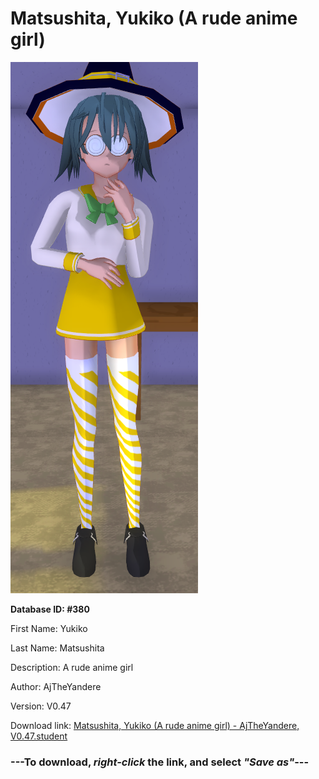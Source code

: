 # Matsushita, Yukiko (A rude anime girl)

<img src="https://raw.githubusercontent.com/Arbiter1223/Daigaku-Gurashi-Custom-Students/master/Students/Files/Matsushita%2C%20Yukiko%20(A%20rude%20anime%20girl).png" title="Matsushita, Yukiko (A rude anime girl) - AjTheYandere, V0.47">

**Database ID: #380**

First Name: Yukiko

Last Name: Matsushita

Description: A rude anime girl

Author: AjTheYandere

Version: V0.47

Download link: <a href="https://raw.githubusercontent.com/Arbiter1223/Daigaku-Gurashi-Custom-Students/master/Students/Files/Matsushita%2C%20Yukiko%20(A%20rude%20anime%20girl)%20-%20AjTheYandere%2C%20V0.47.student">Matsushita, Yukiko (A rude anime girl) - AjTheYandere, V0.47.student</a>

### ---**To download, _right-click_ the link, and select _"Save as"_**---

